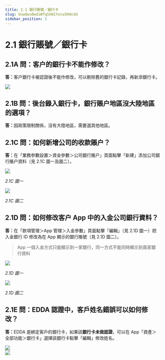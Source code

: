 ```yaml
---
title: 2.1 銀行賬號／銀行卡
slug: UuwQwu0wdiWfqSkN1Yocw3H4n3d
sidebar_position: 1
---
```



# 2.1 銀行賬號／銀行卡

## 2.1A 問：客户的銀行卡不能作修改？

<b>答：</b>客户銀行卡被認證後不能作修改，可以刪除舊的銀行卡記錄，再新添銀行卡。

<img src="/assets/C43Kbc3P6oEy34xUrhEcorxwnXe.png" src-width="2498" src-height="1060" align="center"/>

## 2.1B 問：後台錄入銀行卡，銀行賬户地區沒大陸地區的選項？

<b>答：</b>因政策限制關係，沒有大陸地區，需要選其他地區。

## 2.1C 問：如何新增公司的收款賬户？

<b>答：</b>在「業務參數設置＞資金參數＞公司銀行賬户」頁面點擊「新建」添加公司銀行賬户資料（見 2.1C 圖一及圖二）。

<img src="/assets/GHjHbWfbRompGoxi1VNc9NpEnGe.png" src-width="2392" src-height="1370" align="center"/>

<em>2.1C 圖一</em>

<img src="/assets/VfvRbt4FBonc9hxdR4XcuAfknAc.png" src-width="2086" src-height="1608" align="center"/>

<em>2.1C 圖二</em>


## 2.1D 問：如何修改客户 App 中的入金公司銀行資料？

<b>答：</b>在「款項管理＞App 管理＞入金參數」頁面點擊「編輯」（見 2.1D 圖一）把入金銀行 ID 修改為在 App 顯示的銀行賬號（見 2.1D 圖二）。

> App 一個入金方式只能顯示到一家銀行，同一方式不能同時顯示到兩家銀行資料

<img src="/assets/Vc2QbPGc7oknlaxnRYgcacyVnkb.png" src-width="2510" src-height="884" align="center"/>

<em>2.1D 圖一</em>

<img src="/assets/ODMMbjxDOo4bgXxkT1uc7tCfnkf.png" src-width="1914" src-height="1384" align="center"/>

<em>2.1D 圖二</em>

## 2.1E 問：EDDA 認證中，客戶姓名錯誤可以如何修改？

<b>答：</b>EDDA 是綁定客戶的銀行卡，如果該<b>銀行卡未做認證</b>，可以在 App「資產＞全部功能＞銀行卡」選擇該銀行卡點擊「編輯」修改姓名。

<div class="flex gap-3 columns-2" column-size="2">
<div class="w-[50%]" width-ratio="50">
<img src="/assets/IVE0bXapMoQk5RxRxQ4cSD2Wnkh.png" src-width="722" src-height="1486" align="center"/>
</div>
<div class="w-[49%]" width-ratio="49">
<img src="/assets/CF1sbfINfogKvixqm2lcnJBjnWg.png" src-width="722" src-height="1528" align="center"/>
</div>
</div>

